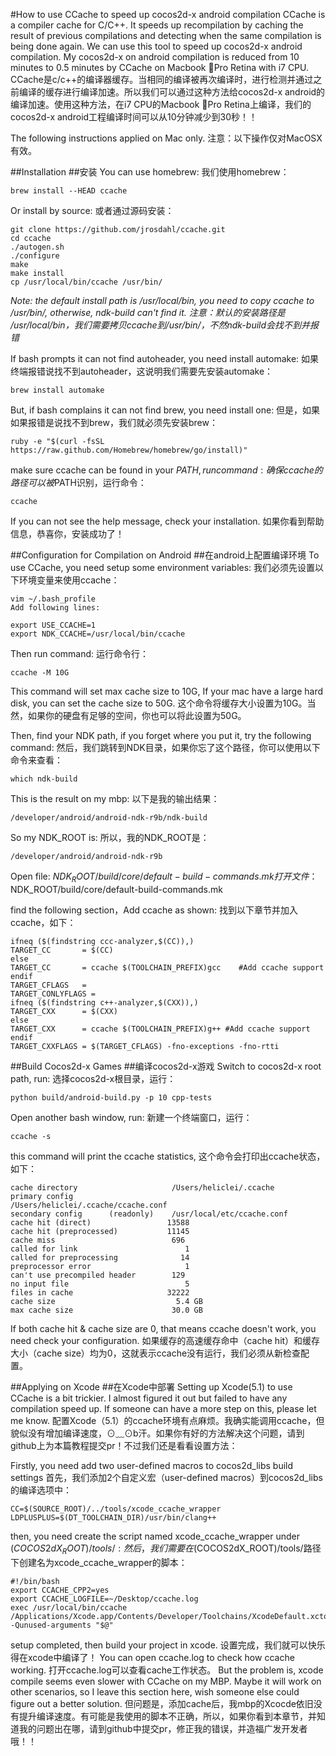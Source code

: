 #How to use CCache to speed up cocos2d-x android compilation
CCache is a compiler cache for C/C++. It speeds up recompilation by caching the result of previous compilations and detecting when the same compilation is being done again. We can use this tool to speed up cocos2d-x android compilation. My cocos2d-x on android compilation is reduced from 10 minutes to 0.5 minutes by CCache on Macbook Pro Retina with i7 CPU.
CCache是c/c++的编译器缓存。当相同的编译被再次编译时，进行检测并通过之前编译的缓存进行编译加速。所以我们可以通过这种方法给cocos2d-x android的编译加速。使用这种方法，在i7 CPU的Macbook Pro Retina上编译，我们的cocos2d-x android工程编译时间可以从10分钟减少到30秒！！

The following instructions applied on Mac only.
注意：以下操作仅对MacOSX有效。


##Installation
##安装
You can use homebrew:
我们使用homebrew：

	brew install --HEAD ccache
Or install by source:
或者通过源码安装：

	git clone https://github.com/jrosdahl/ccache.git
	cd ccache
	./autogen.sh
	./configure
	make
	make install
	cp /usr/local/bin/ccache /usr/bin/
*Note: the default install path is /usr/local/bin, you need to copy ccache to /usr/bin/, otherwise, ndk-build can't find it.*
*注意：默认的安装路径是 /usr/local/bin，我们需要拷贝ccache到/usr/bin/，不然ndk-build会找不到并报错*

If bash prompts it can not find autoheader, you need install automake:
如果终端报错说找不到autoheader，这说明我们需要先安装automake：

	brew install automake
But, if bash complains it can not find brew, you need install one:
但是，如果如果报错是说找不到brew，我们就必须先安装brew：

	ruby -e "$(curl -fsSL https://raw.github.com/Homebrew/homebrew/go/install)"
make sure ccache can be found in your $PATH, run command:
确保ccache的路径可以被$PATH识别，运行命令：

	ccache
If you can not see the help message, check your installation.
如果你看到帮助信息，恭喜你，安装成功了！


##Configuration for Compilation on Android
##在android上配置编译环境
To use CCache, you need setup some environment variables:
我们必须先设置以下环境变量来使用ccache：

	vim ~/.bash_profile  
	Add following lines:

	export USE_CCACHE=1
	export NDK_CCACHE=/usr/local/bin/ccache
Then run command:
运行命令行：

	ccache -M 10G
This command will set max cache size to 10G, If your mac have a large hard disk, you can set the cache size to 50G.
这个命令将缓存大小设置为10G。当然，如果你的硬盘有足够的空间，你也可以将此设置为50G。

Then, find your NDK path, if you forget where you put it, try the following command:
然后，我们跳转到NDK目录，如果你忘了这个路径，你可以使用以下命令来查看：
	
	which ndk-build
This is the result on my mbp:
以下是我的输出结果：

	/developer/android/android-ndk-r9b/ndk-build
So my NDK_ROOT is:
所以，我的NDK_ROOT是：

	/developer/android/android-ndk-r9b
Open file: $NDK_ROOT/build/core/default-build-commands.mk
打开文件：$NDK_ROOT/build/core/default-build-commands.mk

find the following section，Add ccache as shown:
找到以下章节并加入ccache，如下：

```
ifneq ($(findstring ccc-analyzer,$(CC)),)
TARGET_CC       = $(CC)
else
TARGET_CC       = ccache $(TOOLCHAIN_PREFIX)gcc    #Add ccache support
endif
TARGET_CFLAGS   =
TARGET_CONLYFLAGS =
ifneq ($(findstring c++-analyzer,$(CXX)),)
TARGET_CXX      = $(CXX)
else
TARGET_CXX      = ccache $(TOOLCHAIN_PREFIX)g++ #Add ccache support
endif
TARGET_CXXFLAGS = $(TARGET_CFLAGS) -fno-exceptions -fno-rtti
```
##Build Cocos2d-x Games
##编译cocos2d-x游戏
Switch to cocos2d-x root path, run:
选择cocos2d-x根目录，运行：

	python build/android-build.py -p 10 cpp-tests 
Open another bash window, run:
新建一个终端窗口，运行：

	ccache -s
this command will print the ccache statistics,
这个命令会打印出ccache状态，如下：

    cache directory                     /Users/heliclei/.ccache
    primary config                      /Users/heliclei/.ccache/ccache.conf
    secondary config      (readonly)    /usr/local/etc/ccache.conf
    cache hit (direct)                 13588
    cache hit (preprocessed)           11145
    cache miss                          696
    called for link                        1
    called for preprocessing              14
    preprocessor error                     1
    can't use precompiled header        129
    no input file                          5
    files in cache                     32222
    cache size                           5.4 GB
    max cache size                      30.0 GB
If both cache hit & cache size are 0, that means ccache doesn't work, you need check your configuration.
如果缓存的高速缓存命中（cache hit）和缓存大小（cache size）均为0，这就表示ccache没有运行，我们必须从新检查配置。

##Applying on Xcode
##在Xcode中部署
Setting up Xcode(5.1) to use CCache is a bit trickier. I almost figured it out but failed to have any compilation speed up. If someone can have a more step on this, please let me know.
配置Xcode（5.1）的ccache环境有点麻烦。我确实能调用ccache，但貌似没有增加编译速度，⊙﹏⊙b汗。如果你有好的方法解决这个问题，请到github上为本篇教程提交pr！不过我们还是看看设置方法：

Firstly, you need add two user-defined macros to cocos2d_libs build settings
首先，我们添加2个自定义宏（user-defined macros）到cocos2d_libs的编译选项中：

```
CC=$(SOURCE_ROOT)/../tools/xcode_ccache_wrapper
LDPLUSPLUS=$(DT_TOOLCHAIN_DIR)/usr/bin/clang++
```
then, you need create the script named xcode_ccache_wrapper under $(COCOS2dX_ROOT)/tools/:
然后，我们需要在$(COCOS2dX_ROOT)/tools/路径下创建名为xcode_ccache_wrapper的脚本：

```
#!/bin/bash
export CCACHE_CPP2=yes
export CCACHE_LOGFILE=~/Desktop/ccache.log
exec /usr/local/bin/ccache /Applications/Xcode.app/Contents/Developer/Toolchains/XcodeDefault.xctoolchain/usr/bin/clang -Qunused-arguments "$@"
```
setup completed, then build your project in xcode.
设置完成，我们就可以快乐得在xcode中编译了！
You can open ccache.log to check how ccache working.
打开ccache.log可以查看cache工作状态。
But the problem is, xcode compile seems even slower with CCache on my MBP. Maybe it will work on other scenarios, so I leave this section here, wish someone else could figure out a better solution.
但问题是，添加cache后，我mbp的Xcocde依旧没有提升编译速度。有可能是我使用的脚本不正确，所以，如果你看到本章节，并知道我的问题出在哪，请到github中提交pr，修正我的错误，并造福广发开发者哦！！